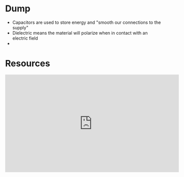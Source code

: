 

# Dump
- Capacitors are used to store energy and "smooth our connections to the supply"
-  Dielectric means the material will polarize when in contact with an electric field 
- 





# Resources
<iframe width="560" height="315" src="https://www.youtube.com/embed/X4EUwTwZ110?si=G9rmFWFFtHAY9LXI" title="YouTube video player" frameborder="0" allow="accelerometer; autoplay; clipboard-write; encrypted-media; gyroscope; picture-in-picture; web-share" referrerpolicy="strict-origin-when-cross-origin" allowfullscreen></iframe>